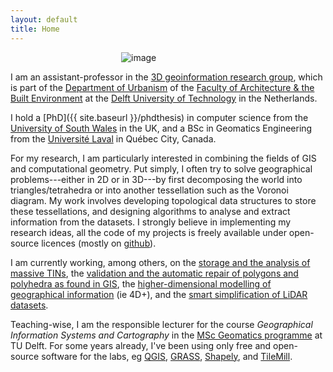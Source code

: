 ```yaml
---
layout: default
title: Home
---
```


<div style='width:150px;margin:0 auto;'> 
  <img class="centre" alt="image" src="{{ site.baseurl }}/img/me.png">
</div>


I am an assistant-professor in the [3D geoinformation research group](http://3d.bk.tudelft.nl), which is part of the [Department of Urbanism](http://www.bk.tudelft.nl/en/about-faculty/departments/urbanism/) of the [Faculty of Architecture & the Built Environment](http://bk.tudelft.nl/en) at the [Delft University of Technology](http://www.tudelft.nl) in the Netherlands.

I hold a [PhD]({{ site.baseurl }}/phdthesis) in computer science from the [University of South Wales](http://www.southwales.ac.uk) in the UK, and a BSc in Geomatics Engineering from the [Université Laval](http://www.ulaval.ca) in Québec City, Canada.

For my research, I am particularly interested in combining the fields of GIS and computational geometry. 
Put simply, I often try to solve geographical problems---either in 2D or in 3D---by first decomposing the world into triangles/tetrahedra or into another tessellation such as the Voronoi diagram. 
My work involves developing topological data structures to store these tessellations, and designing algorithms to analyse and extract information from the datasets. 
I strongly believe in implementing my research ideas, all the code of my projects is freely available under open-source licences (mostly on [github](https://github.com/tudelft3d)).

I am currently working, among others, on the [storage and the analysis of massive TINs](http://www.3d4em.nl), the [validation and the automatic repair of polygons and polyhedra as found in GIS](http://geovalidation.bk.tudelft.nl), the [higher-dimensional modelling of geographical information](http://3dgeoinfo.bk.tudelft.nl/projects/geo5d/) (ie 4D+), and the [smart simplification of LiDAR datasets](http://3dgeoinfo.bk.tudelft.nl/projects/3dsm/).

Teaching-wise, I am the responsible lecturer for the course *Geographical Information Systems and Cartography* in the [MSc Geomatics programme](http://geomatics.tudelft.nl) at TU Delft. 
For some years already, I've been using only free and open-source software for the labs, eg [QGIS](http://www.qgis.org/), [GRASS](http://grass.osgeo.org/), [Shapely](https://github.com/Toblerity/Shapely), and [TileMill](http://www.mapbox.com/tilemill/).



